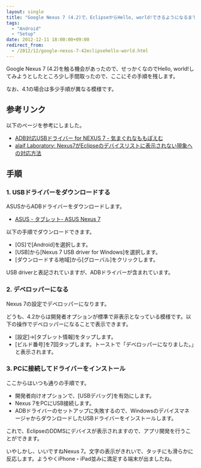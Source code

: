 ```yaml
---
layout: single
title: "Google Nexus 7 (4.2)で、EclipseからHello, world!できるようになるまでの手順"
tags:
  - "Android"
  - "Setup"
date: 2012-12-11 18:00:00+09:00
redirect_from:
  - /2012/12/google-nexus-7-42eclipsehello-world.html
---
```


Google Nexus 7 (4.2)を触る機会があったので、せっかくなのでHello, world!してみようとしたところ少し手間取ったので、ここにその手順を残します。

なお、4.1の場合は多少手順が異なる模様です。

## 参考リンク

以下のページを参考にしました。

* [ADB対応USBドライバー for NEXUS 7 - 気まぐれなももぽえむ](http://blogs.yahoo.co.jp/momo_poem/67257950.html)
* [alaif Laboratory: Nexus7がEclipseのデバイスリストに表示されない現象への対応方法](http://blog.alaif.net/2012/09/nexsus7eclipse.html)

## 手順

### 1. USBドライバーをダウンロードする

ASUSからADBドライバーをダウンロードします。

* [ASUS - タブレット- ASUS Nexus 7](http://www.asus.co.jp/Tablet/Nexus/Nexus_7/)

以下の手順でダウンロードできます。

* [OS]で[Android]を選択します。
* [USB]から[Nexus 7 USB driver for Windows]を選択します。
* [ダウンロードする地域]から[グローバル]をクリックします。

USB driverと表記されていますが、ADBドライバーが含まれています。

### 2. デベロッパーになる

Nexus 7の設定でデベロッパーになります。

どうも、4.2からは開発者オプションが標準で非表示となっている模様です。以下の操作でデベロッパーになることで表示できます。

* [設定]→[タブレット情報]をタップします。
* [ビルド番号]を7回タップします。トーストで「デベロッパーになりました。」と表示されます。

### 3. PCに接続してドライバーをインストール

ここからはいつも通りの手順です。

* 開発者向けオプションで、[USBデバッグ]を有効にします。
* Nexus 7をPCにUSB接続します。
* ADBドライバーのセットアップに失敗するので、WindowsのデバイスマネージャからダウンロードしたUSBドライバーをインストールします。

これで、EclipseのDDMSにデバイスが表示されますので、アプリ開発を行うことができます。

いやしかし、いいですねNexus 7。文字の表示がきれいで、タッチにも滑らかに反応します。ようやくiPhone・iPad並みに満足する端末が出ましたね。
